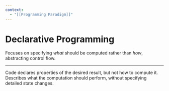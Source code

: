 ```yaml
---
context:
  - "[[Programming Paradigm]]"
---
```


# Declarative Programming

Focuses on specifying _what_ should be computed rather than _how_, abstracting control flow.

---

Code declares properties of the desired result, but not how to compute it. Describes what the computation should perform, without specifying detailed state changes.
